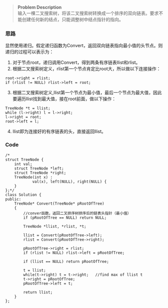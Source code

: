 > **Problem Description**  
输入一棵二叉搜索树，将该二叉搜索树转换成一个排序的双向链表。要求不能创建任何新的结点，只能调整树中结点指针的指向。  

### 思路
显然使用递归。假定递归函数为Convert，返回双向链表指向最小值的头节点。则递归的过程可以表示为：   
1. 对于节点root，递归调用Convert，得到两条有序链表llist和rlist。  
2. 根据二叉搜索树定义，rlist第一个节点肯定比root大，所以做以下连接操作：
```
root->right = rlist;
if (rlist != NULL) rlist->left = root;
```
3. 根据二叉搜索树定义,llist第一个节点为最小值，最后一个节点为最大值，因此要遍历llist找到最大值，接在root前面，做以下操作：
```
TreeNode *t = llist;
while (l->right) l = l->right;
l->right = root;
root->left = l;
```
4. llist即为连接好的有序链表的头，直接返回llist。

### Code
```
/*
struct TreeNode {
	int val;
	struct TreeNode *left;
	struct TreeNode *right;
	TreeNode(int x) :
			val(x), left(NULL), right(NULL) {
	}
};*/
class Solution {
public:
    TreeNode* Convert(TreeNode* pRootOfTree)
    {
        //conver函数，返回二叉排序树排序后的链表头指针（最小值）
        if (pRootOfTree == NULL) return NULL;
        
        TreeNode *llist, *rlist, *t;
        
        llist = Convert(pRootOfTree->left);
        rlist = Convert(pRootOfTree->right);
        
        pRootOfTree->right = rlist;
        if (rlist != NULL) rlist->left = pRootOfTree;
        
        if (llist == NULL) return pRootOfTree;
        
        t = llist;
        while(t->right) t = t->right;	//find max of llist t
        t->right = pRootOfTree;
        pRootOfTree->left = t;
        
        return llist;
    }
};
```
